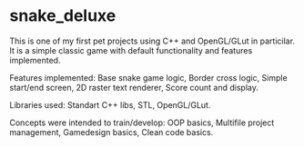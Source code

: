 # snake_deluxe
This is one of my first pet projects using C++ and OpenGL/GLut in particilar. 
It is a simple classic game with default functionality and features implemented.

Features implemented:
  Base snake game logic,
  Border cross logic,
  Simple start/end screen,
  2D raster text renderer,
  Score count and display.
  
Libraries used: 
  Standart C++ libs,
  STL,
  OpenGL/GLut.

Concepts were intended to train/develop:
  OOP basics,
  Multifile project management,
  Gamedesign basics,
  Clean code basics.
